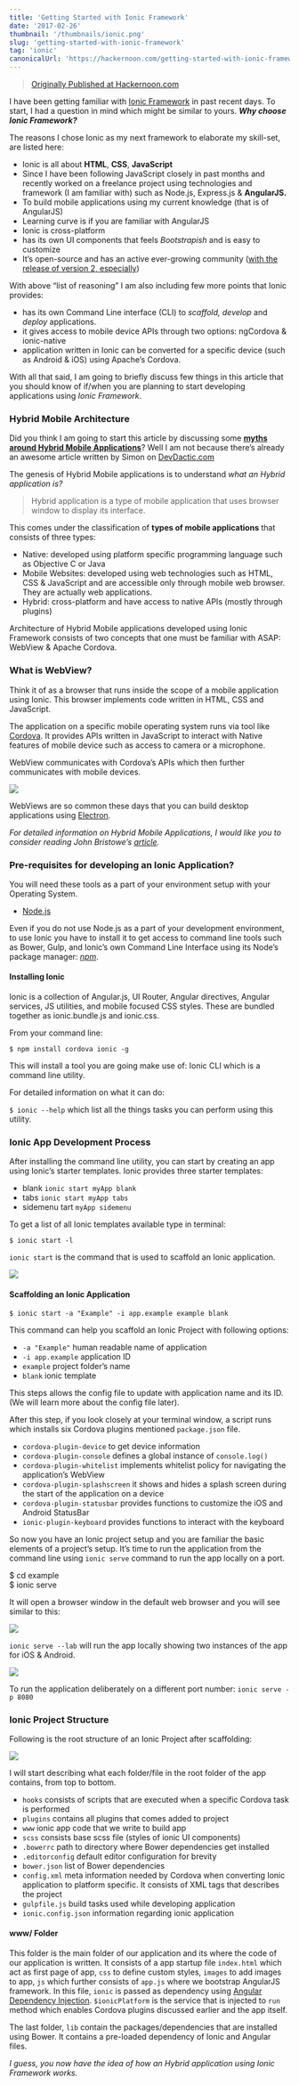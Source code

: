 ```yaml
---
title: 'Getting Started with Ionic Framework'
date: '2017-02-26'
thumbnail: '/thumbnails/ionic.png'
slug: 'getting-started-with-ionic-framework'
tag: 'ionic'
canonicalUrl: 'https://hackernoon.com/getting-started-with-ionic-framework-an-overview-6725b687779b'
---
```


> [Originally Published at Hackernoon.com](https://hackernoon.com/getting-started-with-ionic-framework-an-overview-6725b687779b)

I have been getting familiar with [Ionic Framework](http://ionicframework.com/) in past recent days. To start, I had a question in mind which might be similar to yours. **_Why choose Ionic Framework?_**

The reasons I chose Ionic as my next framework to elaborate my skill-set, are listed here:

- Ionic is all about **HTML**, **CSS**, **JavaScript**
- Since I have been following JavaScript closely in past months and recently worked on a freelance project using technologies and framework (I am familiar with) such as Node.js, Express.js & **AngularJS.**
- To build mobile applications using my current knowledge (that is of AngularJS)
- Learning curve is if you are familiar with AngularJS
- Ionic is cross-platform
- has its own UI components that feels _Bootstrapish_ and is easy to customize
- It’s open-source and has an active ever-growing community ([with the release of version 2, especially](http://blog.ionic.io/announcing-ionic-2-0-0-final/))

With above “list of reasoning” I am also including few more points that Ionic provides:

- has its own Command Line interface (CLI) to _scaffold, develop_ and _deploy_ applications.
- it gives access to mobile device APIs through two options: ngCordova & ionic-native
- application written in Ionic can be converted for a specific device (such as Android & iOS) using Apache’s Cordova.

With all that said, I am going to briefly discuss few things in this article that you should know of if/when you are planning to start developing applications using _Ionic Framework_.

### Hybrid Mobile Architecture

Did you think I am going to start this article by discussing some [**myths around Hybrid Mobile Applications**](https://devdactic.com/myth-hybrid-development/)? Well I am not because there’s already an awesome article written by Simon on [DevDactic.com](https://devdactic.com)

The genesis of Hybrid Mobile applications is to understand _what an Hybrid application is?_

> Hybrid application is a type of mobile application that uses browser window to display its interface.

This comes under the classification of **types of mobile applications** that consists of three types:

- Native: developed using platform specific programming language such as Objective C or Java
- Mobile Websites: developed using web technologies such as HTML, CSS & JavaScript and are accessible only through mobile web browser. They are actually web applications.
- Hybrid: cross-platform and have access to native APIs (mostly through plugins)

Architecture of Hybrid Mobile applications developed using Ionic Framework consists of two concepts that one must be familiar with ASAP: WebView & Apache Cordova.

### What is WebView?

Think it of as a browser that runs inside the scope of a mobile application using Ionic. This browser implements code written in HTML, CSS and JavaScript.

The application on a specific mobile operating system runs via tool like [Cordova](https://cordova.apache.org/). It provides APIs written in JavaScript to interact with Native features of mobile device such as access to camera or a microphone.

WebView communicates with Cordova’s APIs which then further communicates with mobile devices.

<img src='https://cdn-images-1.medium.com/max/800/1*hdwWntqxD-qOL8vf87DmAQ.png' />

WebViews are so common these days that you can build desktop applications using [Electron](http://electron.atom.io/).

_For detailed information on Hybrid Mobile Applications, I would like you to consider reading John Bristowe’s_ [_article_](http://developer.telerik.com/featured/what-is-a-hybrid-mobile-app/)_._

### Pre-requisites for developing an Ionic Application?

You will need these tools as a part of your environment setup with your Operating System.

- [Node.js](http://www.nodejs.org)

Even if you do not use Node.js as a part of your development environment, to use Ionic you have to install it to get access to command line tools such as Bower, Gulp, and Ionic’s own Command Line Interface using its Node’s package manager: [_npm_](http://www.npmjs.com).

#### Installing Ionic

Ionic is a collection of Angular.js, UI Router, Angular directives, Angular services, JS utilities, and mobile focused CSS styles. These are bundled together as ionic.bundle.js and ionic.css.

From your command line:

`$ npm install cordova ionic -g`

This will install a tool you are going make use of: Ionic CLI which is a command line utility.

For detailed information on what it can do:

`$ ionic --help` which list all the things tasks you can perform using this utility.

### Ionic App Development Process

After installing the command line utility, you can start by creating an app using Ionic’s starter templates. Ionic provides three starter templates:

- blank `ionic start myApp blank`
- tabs `ionic start myApp tabs`
- sidemenu tart `myApp sidemenu`

To get a list of all Ionic templates available type in terminal:

`$ ionic start -l`

`ionic start` is the command that is used to scaffold an Ionic application.

<img src='https://cdn-images-1.medium.com/max/800/1*zYrkeFhqj6-YCDaF0LcWMg.png' />

#### Scaffolding an Ionic Application

`$ ionic start -a "Example" -i app.example example blank`

This command can help you scaffold an Ionic Project with following options:

- `-a "Example"` human readable name of application
- `-i app.example` application ID
- `example` project folder’s name
- `blank` ionic template

This steps allows the config file to update with application name and its ID. (We will learn more about the config file later).

After this step, if you look closely at your terminal window, a script runs which installs six Cordova plugins mentioned `package.json` file.

- `cordova-plugin-device` to get device information
- `cordova-plugin-console` defines a global instance of `console.log()`
- `cordova-plugin-whitelist` implements whitelist policy for navigating the application’s WebView
- `cordova-plugin-splashscreen` it shows and hides a splash screen during the start of the application on a device
- `cordova-plugin-statusbar` provides functions to customize the iOS and Android StatusBar
- `ionic-plugin-keyboard` provides functions to interact with the keyboard

So now you have an Ionic project setup and you are familiar the basic elements of a project’s setup. It’s time to run the application from the command line using `ionic serve` command to run the app locally on a port.

$ cd example  
$ ionic serve

It will open a browser window in the default web browser and you will see similar to this:

<img src='https://cdn-images-1.medium.com/max/800/1*JNQywRjia3Z98oF1cdwByA.png' />

`ionic serve --lab` will run the app locally showing two instances of the app for iOS & Android.

<img src='https://cdn-images-1.medium.com/max/800/1*LMFf8hdbrt1zPB1EAfoNPg.png' />

To run the application deliberately on a different port number: `ionic serve -p 8080`

### Ionic Project Structure

Following is the root structure of an Ionic Project after scaffolding:

<img src='https://cdn-images-1.medium.com/max/800/1*k9wGw8Kg_lr2yjaGWIefPA.png' />

I will start describing what each folder/file in the root folder of the app contains, from top to bottom.

- `hooks` consists of scripts that are executed when a specific Cordova task is performed
- `plugins` contains all plugins that comes added to project
- `www` ionic app code that we write to build app
- `scss` consists base scss file (styles of ionic UI components)
- `.bowerrc` path to directory where Bower dependencies get installed
- `.editorconfig` default editor configuration for brevity
- `bower.json` list of Bower dependencies
- `config.xml` meta information needed by Cordova when converting Ionic application to platform specific. It consists of XML tags that describes the project
- `gulpfile.js` build tasks used while developing application
- `ionic.config.json` information regarding ionic application

#### www/ Folder

This folder is the main folder of our application and its where the code of our application is written. It consists of a app startup file `index.html` which act as first page of app, `css` to define custom styles, `images` to add images to app, `js` which further consists of `app.js` where we bootstrap AngularJS framework. In this file, `ionic` is passed as dependency using [Angular Dependency Injection](https://docs.angularjs.org/guide/di). `$ionicPlatform` is the service that is injected to `run` method which enables Cordova plugins discussed earlier and the app itself.

The last folder, `lib` contain the packages/dependencies that are installed using Bower. It contains a pre-loaded dependency of Ionic and Angular files.

_I guess, you now have the idea of how an Hybrid application using Ionic Framework works._
